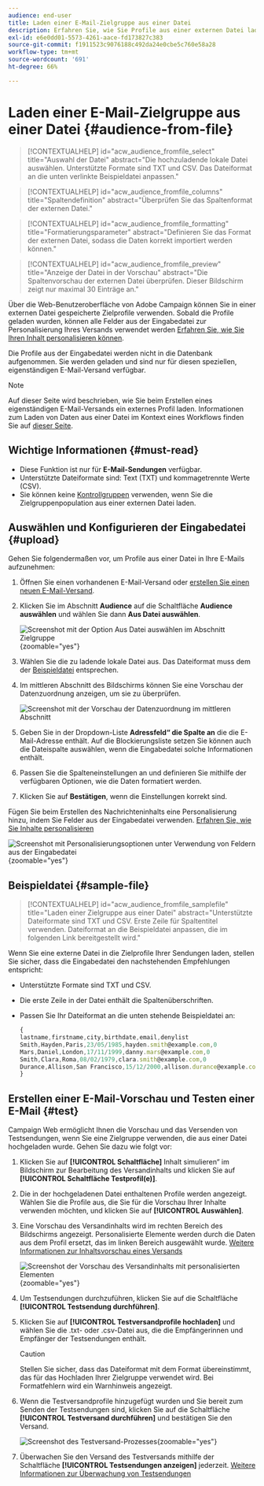 ```yaml
---
audience: end-user
title: Laden einer E-Mail-Zielgruppe aus einer Datei
description: Erfahren Sie, wie Sie Profile aus einer externen Datei laden, um eine E-Mail-Zielgruppe zu erstellen.
exl-id: e6e0dd01-5573-4261-aace-fd173827c383
source-git-commit: f1911523c9076188c492da24e0cbe5c760e58a28
workflow-type: tm+mt
source-wordcount: '691'
ht-degree: 66%

---
```


# Laden einer E-Mail-Zielgruppe aus einer Datei {#audience-from-file}

>[!CONTEXTUALHELP]
>id="acw_audience_fromfile_select"
>title="Auswahl der Datei"
>abstract="Die hochzuladende lokale Datei auswählen. Unterstützte Formate sind TXT und CSV. Das Dateiformat an die unten verlinkte Beispieldatei anpassen."

>[!CONTEXTUALHELP]
>id="acw_audience_fromfile_columns"
>title="Spaltendefinition"
>abstract="Überprüfen Sie das Spaltenformat der externen Datei."

>[!CONTEXTUALHELP]
>id="acw_audience_fromfile_formatting"
>title="Formatierungsparameter"
>abstract="Definieren Sie das Format der externen Datei, sodass die Daten korrekt importiert werden können."

>[!CONTEXTUALHELP]
>id="acw_audience_fromfile_preview"
>title="Anzeige der Datei in der Vorschau"
>abstract="Die Spaltenvorschau der externen Datei überprüfen. Dieser Bildschirm zeigt nur maximal 30 Einträge an."

Über die Web-Benutzeroberfläche von Adobe Campaign können Sie in einer externen Datei gespeicherte Zielprofile verwenden. Sobald die Profile geladen wurden, können alle Felder aus der Eingabedatei zur Personalisierung Ihres Versands verwendet werden [Erfahren Sie, wie Sie Ihren Inhalt personalisieren können](../personalization/personalize.md).

Die Profile aus der Eingabedatei werden nicht in die Datenbank aufgenommen. Sie werden geladen und sind nur für diesen speziellen, eigenständigen E-Mail-Versand verfügbar.

>[!NOTE]
>
>Auf dieser Seite wird beschrieben, wie Sie beim Erstellen eines eigenständigen E-Mail-Versands ein externes Profil laden. Informationen zum Laden von Daten aus einer Datei im Kontext eines Workflows finden Sie auf [dieser Seite](../workflows/activities/load-file.md).

## Wichtige Informationen {#must-read}

* Diese Funktion ist nur für **E-Mail-Sendungen** verfügbar. 
* Unterstützte Dateiformate sind: Text (TXT) und kommagetrennte Werte (CSV).
* Sie können keine [Kontrollgruppen](control-group.md) verwenden, wenn Sie die Zielgruppenpopulation aus einer externen Datei laden.

## Auswählen und Konfigurieren der Eingabedatei {#upload}

Gehen Sie folgendermaßen vor, um Profile aus einer Datei in Ihre E-Mails aufzunehmen:

1. Öffnen Sie einen vorhandenen E-Mail-Versand oder [erstellen Sie einen neuen E-Mail-Versand](../email/create-email.md).
1. Klicken Sie im Abschnitt **Audience** auf die Schaltfläche **Audience auswählen** und wählen Sie dann **Aus Datei auswählen**.

   ![Screenshot mit der Option Aus Datei auswählen im Abschnitt Zielgruppe](assets/select-from-file.png){zoomable="yes"}

1. Wählen Sie die zu ladende lokale Datei aus. Das Dateiformat muss dem der [Beispieldatei](#sample-file) entsprechen.
1. Im mittleren Abschnitt des Bildschirms können Sie eine Vorschau der Datenzuordnung anzeigen, um sie zu überprüfen.

   ![Screenshot mit der Vorschau der Datenzuordnung im mittleren Abschnitt](assets/select-from-file-map.png)

1. Geben Sie in der Dropdown-Liste **Adressfeld“ die Spalte an** die die E-Mail-Adresse enthält. Auf die Blockierungsliste setzen Sie können auch die Dateispalte auswählen, wenn die Eingabedatei solche Informationen enthält.
1. Passen Sie die Spalteneinstellungen an und definieren Sie mithilfe der verfügbaren Optionen, wie die Daten formatiert werden.
1. Klicken Sie auf **Bestätigen**, wenn die Einstellungen korrekt sind.

Fügen Sie beim Erstellen des Nachrichteninhalts eine Personalisierung hinzu, indem Sie Felder aus der Eingabedatei verwenden. [Erfahren Sie, wie Sie Inhalte personalisieren](../personalization/personalize.md)

![Screenshot mit Personalisierungsoptionen unter Verwendung von Feldern aus der Eingabedatei](assets/select-external-perso.png){zoomable="yes"}

## Beispieldatei {#sample-file}

>[!CONTEXTUALHELP]
>id="acw_audience_fromfile_samplefile"
>title="Laden einer Zielgruppe aus einer Datei"
>abstract="Unterstützte Dateiformate sind TXT und CSV. Erste Zeile für Spaltentitel verwenden. Dateiformat an die Beispieldatei anpassen, die im folgenden Link bereitgestellt wird."

Wenn Sie eine externe Datei in die Zielprofile Ihrer Sendungen laden, stellen Sie sicher, dass die Eingabedatei den nachstehenden Empfehlungen entspricht:

* Unterstützte Formate sind TXT und CSV.
* Die erste Zeile in der Datei enthält die Spaltenüberschriften.
* Passen Sie Ihr Dateiformat an die unten stehende Beispieldatei an:

  ```javascript
  {
  lastname,firstname,city,birthdate,email,denylist
  Smith,Hayden,Paris,23/05/1985,hayden.smith@example.com,0
  Mars,Daniel,London,17/11/1999,danny.mars@example.com,0
  Smith,Clara,Roma,08/02/1979,clara.smith@example.com,0
  Durance,Allison,San Francisco,15/12/2000,allison.durance@example.com,1
  }
  ```

## Erstellen einer E-Mail-Vorschau und Testen einer E-Mail {#test}

Campaign Web ermöglicht Ihnen die Vorschau und das Versenden von Testsendungen, wenn Sie eine Zielgruppe verwenden, die aus einer Datei hochgeladen wurde. Gehen Sie dazu wie folgt vor:

1. Klicken Sie auf **[!UICONTROL Schaltfläche]** Inhalt simulieren“ im Bildschirm zur Bearbeitung des Versandinhalts und klicken Sie auf **[!UICONTROL Schaltfläche Testprofil(e)]**.

1. Die in der hochgeladenen Datei enthaltenen Profile werden angezeigt. Wählen Sie die Profile aus, die Sie für die Vorschau Ihrer Inhalte verwenden möchten, und klicken Sie auf **[!UICONTROL Auswählen]**.

1. Eine Vorschau des Versandinhalts wird im rechten Bereich des Bildschirms angezeigt. Personalisierte Elemente werden durch die Daten aus dem Profil ersetzt, das im linken Bereich ausgewählt wurde. [Weitere Informationen zur Inhaltsvorschau eines Versands](../preview-test/preview-content.md)

   ![Screenshot der Vorschau des Versandinhalts mit personalisierten Elementen](assets/file-upload-preview.png){zoomable="yes"}

1. Um Testsendungen durchzuführen, klicken Sie auf die Schaltfläche **[!UICONTROL Testsendung durchführen]**.

1. Klicken Sie auf **[!UICONTROL Testversandprofile hochladen]** und wählen Sie die .txt- oder .csv-Datei aus, die die Empfängerinnen und Empfänger der Testsendungen enthält.

   >[!CAUTION]
   >
   >Stellen Sie sicher, dass das Dateiformat mit dem Format übereinstimmt, das für das Hochladen Ihrer Zielgruppe verwendet wird. Bei Formatfehlern wird ein Warnhinweis angezeigt.

1. Wenn die Testversandprofile hinzugefügt wurden und Sie bereit zum Senden der Testsendungen sind, klicken Sie auf die Schaltfläche **[!UICONTROL Testversand durchführen]** und bestätigen Sie den Versand.

   ![Screenshot des Testversand-Prozesses](assets/file-upload-test.png){zoomable="yes"}

1. Überwachen Sie den Versand des Testversands mithilfe der Schaltfläche **[!UICONTROL Testsendungen anzeigen]** jederzeit. [Weitere Informationen zur Überwachung von Testsendungen](../preview-test/test-deliveries.md#access-test-deliveries)